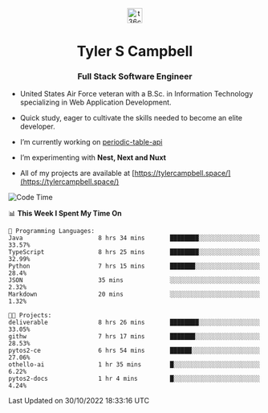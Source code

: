<p align="center">
<a href="https://www.linkedin.com/in/t36campbell" target="blank"><img align="center" src="https://ik.imagekit.io/t36campbell/Portfolio/linkedin.png.original_m8bbGgPh6.png" alt="t36campbell" height="30" width="30" /></a>
</p>
<h1 align="center">Tyler S Campbell</h1>
<h3 align="center">Full Stack Software Engineer</h3>

* United States Air Force veteran with a B.Sc. in Information Technology specializing in Web Application Development. 

* Quick study, eager to cultivate the skills needed to become an elite developer.

* I’m currently working on [periodic-table-api](https://github.com/t36campbell/periodic-table-api)

* I’m experimenting with **Nest, Next and Nuxt**

* All of my projects are available at [https://tylercampbell.space/](https://tylercampbell.space/)

<!--START_SECTION:waka-->
![Code Time](http://img.shields.io/badge/Code%20Time-1%2C958%20hrs%2047%20mins-blue)

📊 **This Week I Spent My Time On** 

```text
💬 Programming Languages: 
Java                     8 hrs 34 mins       ████████░░░░░░░░░░░░░░░░░   33.57% 
TypeScript               8 hrs 25 mins       ████████░░░░░░░░░░░░░░░░░   32.99% 
Python                   7 hrs 15 mins       ███████░░░░░░░░░░░░░░░░░░   28.4% 
JSON                     35 mins             ░░░░░░░░░░░░░░░░░░░░░░░░░   2.32% 
Markdown                 20 mins             ░░░░░░░░░░░░░░░░░░░░░░░░░   1.32%

🐱‍💻 Projects: 
deliverable              8 hrs 26 mins       ████████░░░░░░░░░░░░░░░░░   33.05% 
githw                    7 hrs 17 mins       ███████░░░░░░░░░░░░░░░░░░   28.53% 
pytos2-ce                6 hrs 54 mins       ██████░░░░░░░░░░░░░░░░░░░   27.06% 
othello-ai               1 hr 35 mins        █░░░░░░░░░░░░░░░░░░░░░░░░   6.22% 
pytos2-docs              1 hr 4 mins         █░░░░░░░░░░░░░░░░░░░░░░░░   4.24%

```


 Last Updated on 30/10/2022 18:33:16 UTC
<!--END_SECTION:waka-->
